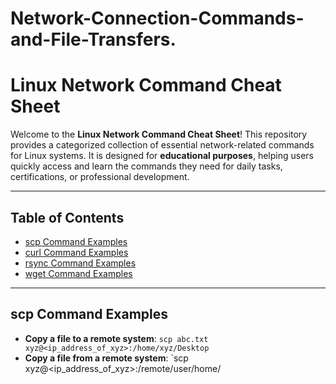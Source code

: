 # Network-Connection-Commands-and-File-Transfers.

# Linux Network Command Cheat Sheet

Welcome to the **Linux Network Command Cheat Sheet**! This repository provides a categorized collection of essential network-related commands for Linux systems. It is designed for **educational purposes**, helping users quickly access and learn the commands they need for daily tasks, certifications, or professional development.

---

## Table of Contents
- [scp Command Examples](#scp-command-examples)
- [curl Command Examples](#curl-command-examples)
- [rsync Command Examples](#rsync-command-examples)
- [wget Command Examples](#wget-command-examples)

---

## scp Command Examples
- **Copy a file to a remote system**: `scp abc.txt xyz@<ip_address_of_xyz>:/home/xyz/Desktop`
- **Copy a file from a remote system**: `scp xyz@<ip_address_of_xyz>:/remote/user/home/
